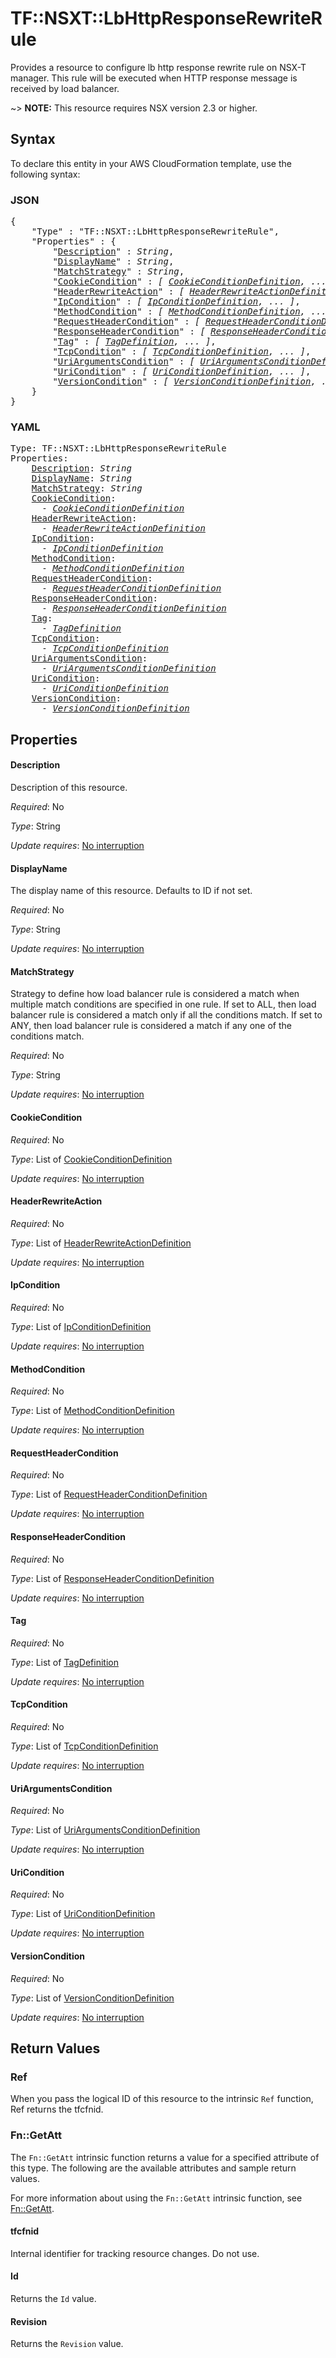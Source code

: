 # TF::NSXT::LbHttpResponseRewriteRule

Provides a resource to configure lb http response rewrite rule on NSX-T manager. This rule will be executed when HTTP response message is received by load balancer.

~> **NOTE:** This resource requires NSX version 2.3 or higher.

## Syntax

To declare this entity in your AWS CloudFormation template, use the following syntax:

### JSON

<pre>
{
    "Type" : "TF::NSXT::LbHttpResponseRewriteRule",
    "Properties" : {
        "<a href="#description" title="Description">Description</a>" : <i>String</i>,
        "<a href="#displayname" title="DisplayName">DisplayName</a>" : <i>String</i>,
        "<a href="#matchstrategy" title="MatchStrategy">MatchStrategy</a>" : <i>String</i>,
        "<a href="#cookiecondition" title="CookieCondition">CookieCondition</a>" : <i>[ <a href="cookieconditiondefinition.md">CookieConditionDefinition</a>, ... ]</i>,
        "<a href="#headerrewriteaction" title="HeaderRewriteAction">HeaderRewriteAction</a>" : <i>[ <a href="headerrewriteactiondefinition.md">HeaderRewriteActionDefinition</a>, ... ]</i>,
        "<a href="#ipcondition" title="IpCondition">IpCondition</a>" : <i>[ <a href="ipconditiondefinition.md">IpConditionDefinition</a>, ... ]</i>,
        "<a href="#methodcondition" title="MethodCondition">MethodCondition</a>" : <i>[ <a href="methodconditiondefinition.md">MethodConditionDefinition</a>, ... ]</i>,
        "<a href="#requestheadercondition" title="RequestHeaderCondition">RequestHeaderCondition</a>" : <i>[ <a href="requestheaderconditiondefinition.md">RequestHeaderConditionDefinition</a>, ... ]</i>,
        "<a href="#responseheadercondition" title="ResponseHeaderCondition">ResponseHeaderCondition</a>" : <i>[ <a href="responseheaderconditiondefinition.md">ResponseHeaderConditionDefinition</a>, ... ]</i>,
        "<a href="#tag" title="Tag">Tag</a>" : <i>[ <a href="tagdefinition.md">TagDefinition</a>, ... ]</i>,
        "<a href="#tcpcondition" title="TcpCondition">TcpCondition</a>" : <i>[ <a href="tcpconditiondefinition.md">TcpConditionDefinition</a>, ... ]</i>,
        "<a href="#uriargumentscondition" title="UriArgumentsCondition">UriArgumentsCondition</a>" : <i>[ <a href="uriargumentsconditiondefinition.md">UriArgumentsConditionDefinition</a>, ... ]</i>,
        "<a href="#uricondition" title="UriCondition">UriCondition</a>" : <i>[ <a href="uriconditiondefinition.md">UriConditionDefinition</a>, ... ]</i>,
        "<a href="#versioncondition" title="VersionCondition">VersionCondition</a>" : <i>[ <a href="versionconditiondefinition.md">VersionConditionDefinition</a>, ... ]</i>
    }
}
</pre>

### YAML

<pre>
Type: TF::NSXT::LbHttpResponseRewriteRule
Properties:
    <a href="#description" title="Description">Description</a>: <i>String</i>
    <a href="#displayname" title="DisplayName">DisplayName</a>: <i>String</i>
    <a href="#matchstrategy" title="MatchStrategy">MatchStrategy</a>: <i>String</i>
    <a href="#cookiecondition" title="CookieCondition">CookieCondition</a>: <i>
      - <a href="cookieconditiondefinition.md">CookieConditionDefinition</a></i>
    <a href="#headerrewriteaction" title="HeaderRewriteAction">HeaderRewriteAction</a>: <i>
      - <a href="headerrewriteactiondefinition.md">HeaderRewriteActionDefinition</a></i>
    <a href="#ipcondition" title="IpCondition">IpCondition</a>: <i>
      - <a href="ipconditiondefinition.md">IpConditionDefinition</a></i>
    <a href="#methodcondition" title="MethodCondition">MethodCondition</a>: <i>
      - <a href="methodconditiondefinition.md">MethodConditionDefinition</a></i>
    <a href="#requestheadercondition" title="RequestHeaderCondition">RequestHeaderCondition</a>: <i>
      - <a href="requestheaderconditiondefinition.md">RequestHeaderConditionDefinition</a></i>
    <a href="#responseheadercondition" title="ResponseHeaderCondition">ResponseHeaderCondition</a>: <i>
      - <a href="responseheaderconditiondefinition.md">ResponseHeaderConditionDefinition</a></i>
    <a href="#tag" title="Tag">Tag</a>: <i>
      - <a href="tagdefinition.md">TagDefinition</a></i>
    <a href="#tcpcondition" title="TcpCondition">TcpCondition</a>: <i>
      - <a href="tcpconditiondefinition.md">TcpConditionDefinition</a></i>
    <a href="#uriargumentscondition" title="UriArgumentsCondition">UriArgumentsCondition</a>: <i>
      - <a href="uriargumentsconditiondefinition.md">UriArgumentsConditionDefinition</a></i>
    <a href="#uricondition" title="UriCondition">UriCondition</a>: <i>
      - <a href="uriconditiondefinition.md">UriConditionDefinition</a></i>
    <a href="#versioncondition" title="VersionCondition">VersionCondition</a>: <i>
      - <a href="versionconditiondefinition.md">VersionConditionDefinition</a></i>
</pre>

## Properties

#### Description

Description of this resource.

_Required_: No

_Type_: String

_Update requires_: [No interruption](https://docs.aws.amazon.com/AWSCloudFormation/latest/UserGuide/using-cfn-updating-stacks-update-behaviors.html#update-no-interrupt)

#### DisplayName

The display name of this resource. Defaults to ID if not set.

_Required_: No

_Type_: String

_Update requires_: [No interruption](https://docs.aws.amazon.com/AWSCloudFormation/latest/UserGuide/using-cfn-updating-stacks-update-behaviors.html#update-no-interrupt)

#### MatchStrategy

Strategy to define how load balancer rule is considered a match when multiple match conditions are specified in one rule. If set to ALL, then load balancer rule is considered a match only if all the conditions match. If set to ANY, then load balancer rule is considered a match if any one of the conditions match.

_Required_: No

_Type_: String

_Update requires_: [No interruption](https://docs.aws.amazon.com/AWSCloudFormation/latest/UserGuide/using-cfn-updating-stacks-update-behaviors.html#update-no-interrupt)

#### CookieCondition

_Required_: No

_Type_: List of <a href="cookieconditiondefinition.md">CookieConditionDefinition</a>

_Update requires_: [No interruption](https://docs.aws.amazon.com/AWSCloudFormation/latest/UserGuide/using-cfn-updating-stacks-update-behaviors.html#update-no-interrupt)

#### HeaderRewriteAction

_Required_: No

_Type_: List of <a href="headerrewriteactiondefinition.md">HeaderRewriteActionDefinition</a>

_Update requires_: [No interruption](https://docs.aws.amazon.com/AWSCloudFormation/latest/UserGuide/using-cfn-updating-stacks-update-behaviors.html#update-no-interrupt)

#### IpCondition

_Required_: No

_Type_: List of <a href="ipconditiondefinition.md">IpConditionDefinition</a>

_Update requires_: [No interruption](https://docs.aws.amazon.com/AWSCloudFormation/latest/UserGuide/using-cfn-updating-stacks-update-behaviors.html#update-no-interrupt)

#### MethodCondition

_Required_: No

_Type_: List of <a href="methodconditiondefinition.md">MethodConditionDefinition</a>

_Update requires_: [No interruption](https://docs.aws.amazon.com/AWSCloudFormation/latest/UserGuide/using-cfn-updating-stacks-update-behaviors.html#update-no-interrupt)

#### RequestHeaderCondition

_Required_: No

_Type_: List of <a href="requestheaderconditiondefinition.md">RequestHeaderConditionDefinition</a>

_Update requires_: [No interruption](https://docs.aws.amazon.com/AWSCloudFormation/latest/UserGuide/using-cfn-updating-stacks-update-behaviors.html#update-no-interrupt)

#### ResponseHeaderCondition

_Required_: No

_Type_: List of <a href="responseheaderconditiondefinition.md">ResponseHeaderConditionDefinition</a>

_Update requires_: [No interruption](https://docs.aws.amazon.com/AWSCloudFormation/latest/UserGuide/using-cfn-updating-stacks-update-behaviors.html#update-no-interrupt)

#### Tag

_Required_: No

_Type_: List of <a href="tagdefinition.md">TagDefinition</a>

_Update requires_: [No interruption](https://docs.aws.amazon.com/AWSCloudFormation/latest/UserGuide/using-cfn-updating-stacks-update-behaviors.html#update-no-interrupt)

#### TcpCondition

_Required_: No

_Type_: List of <a href="tcpconditiondefinition.md">TcpConditionDefinition</a>

_Update requires_: [No interruption](https://docs.aws.amazon.com/AWSCloudFormation/latest/UserGuide/using-cfn-updating-stacks-update-behaviors.html#update-no-interrupt)

#### UriArgumentsCondition

_Required_: No

_Type_: List of <a href="uriargumentsconditiondefinition.md">UriArgumentsConditionDefinition</a>

_Update requires_: [No interruption](https://docs.aws.amazon.com/AWSCloudFormation/latest/UserGuide/using-cfn-updating-stacks-update-behaviors.html#update-no-interrupt)

#### UriCondition

_Required_: No

_Type_: List of <a href="uriconditiondefinition.md">UriConditionDefinition</a>

_Update requires_: [No interruption](https://docs.aws.amazon.com/AWSCloudFormation/latest/UserGuide/using-cfn-updating-stacks-update-behaviors.html#update-no-interrupt)

#### VersionCondition

_Required_: No

_Type_: List of <a href="versionconditiondefinition.md">VersionConditionDefinition</a>

_Update requires_: [No interruption](https://docs.aws.amazon.com/AWSCloudFormation/latest/UserGuide/using-cfn-updating-stacks-update-behaviors.html#update-no-interrupt)

## Return Values

### Ref

When you pass the logical ID of this resource to the intrinsic `Ref` function, Ref returns the tfcfnid.

### Fn::GetAtt

The `Fn::GetAtt` intrinsic function returns a value for a specified attribute of this type. The following are the available attributes and sample return values.

For more information about using the `Fn::GetAtt` intrinsic function, see [Fn::GetAtt](https://docs.aws.amazon.com/AWSCloudFormation/latest/UserGuide/intrinsic-function-reference-getatt.html).

#### tfcfnid

Internal identifier for tracking resource changes. Do not use.

#### Id

Returns the <code>Id</code> value.

#### Revision

Returns the <code>Revision</code> value.


